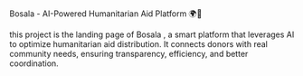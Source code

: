 Bosala - AI-Powered Humanitarian Aid Platform 🌍🤖

this project is the landing page of Bosala , a smart platform that leverages AI to optimize humanitarian aid distribution. It connects donors with real community needs, ensuring transparency, efficiency, and better coordination.

